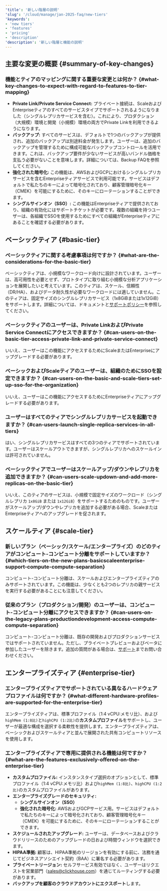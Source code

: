 ```yaml
---
'title': '新しい階層の説明'
'slug': '/cloud/manage/jan-2025-faq/new-tiers'
'keywords':
- 'new tiers'
- 'features'
- 'pricing'
- 'description'
'description': '新しい階層と機能の説明'
---
```




## 主要な変更の概要 {#summary-of-key-changes}

### 機能とティアのマッピングに関する重要な変更とは何か？ {#what-key-changes-to-expect-with-regard-to-features-to-tier-mapping}

- **Private Link/Private Service Connect:** プライベート接続は、ScaleおよびEnterpriseティアのすべてのサービスタイプでサポートされるようになりました（シングルレプリカサービスを含む）。これにより、プロダクション（大規模）環境と開発（小規模）環境の両方でPrivate Linkを利用できるようになります。
- **バックアップ:** すべてのサービスは、デフォルトで1つのバックアップが提供され、追加のバックアップは別途料金が発生します。ユーザーは、追加のバックアップを管理するために構成可能なバックアップコントロールを活用できます。これは、バックアップ要件が少ないサービスが高いバンドル価格を支払う必要がないことを意味します。詳細については、Backup FAQを参照してください。
- **強化された暗号化:** この機能は、AWSおよびGCPにおけるシングルレプリカサービスを含むEnterpriseティアサービスで利用可能です。サービスはデフォルトで私たちのキーによって暗号化されており、顧客管理暗号化キー（CMEK）を可能にするために、そのキーにローテーションすることができます。
- **シングルサインオン（SSO）:** この機能はEnterpriseティアで提供されており、組織の有効化にはサポートチケットが必要です。複数の組織を持つユーザーは、各組織でSSOを使用するためにすべての組織がEnterpriseティアにあることを確認する必要があります。

## ベーシックティア {#basic-tier}

### ベーシックティアに関する考慮事項は何ですか？ {#what-are-the-considerations-for-the-basic-tier}

ベーシックティアは、小規模なワークロード向けに設計されています。ユーザーは、高可用性を必要とせず、プロトタイプに取り組む小規模な分析アプリケーションを展開したいと考えています。このティアは、スケール、信頼性（DR/HA）、およびデータ耐久性が必要なワークロードには適していません。このティアは、固定サイズのシングルレプリカサービス（1x8GiBまたは1x12GiB）をサポートします。詳細については、ドキュメントと[サポートポリシー](https://clickhouse.com/support/program)を参照してください。

### ベーシックティアのユーザーは、Private LinkおよびPrivate Service Connectにアクセスできますか？ {#can-users-on-the-basic-tier-access-private-link-and-private-service-connect}

いいえ、ユーザーはこの機能にアクセスするためにScaleまたはEnterpriseにアップグレードする必要があります。

### ベーシックおよびScaleティアのユーザーは、組織のためにSSOを設定できますか？ {#can-users-on-the-basic-and-scale-tiers-set-up-sso-for-the-organization}

いいえ、ユーザーはこの機能にアクセスするためにEnterpriseティアにアップグレードする必要があります。

### ユーザーはすべてのティアでシングルレプリカサービスを起動できますか？ {#can-users-launch-single-replica-services-in-all-tiers}

はい、シングルレプリカサービスはすべての3つのティアでサポートされています。ユーザーはスケールアウトできますが、シングルレプリカへのスケールインは許可されていません。

### ベーシックティアでユーザーはスケールアップ/ダウンやレプリカを追加できますか？ {#can-users-scale-updown-and-add-more-replicas-on-the-basic-tier}

いいえ、このティアのサービスは、小規模で固定サイズのワークロード（シングルレプリカ `1x8GiB` または `1x12GiB`）をサポートするためのものです。ユーザーがスケールアップ/ダウンやレプリカを追加する必要がある場合、ScaleまたはEnterpriseティアへのアップグレードを促されます。

## スケールティア {#scale-tier}

### 新しいプラン（ベーシック/スケール/エンタープライズ）のどのティアがコンピュート-コンピュート分離をサポートしていますか？ {#which-tiers-on-the-new-plans-basicscaleenterprise-support-compute-compute-separation}

コンピュート-コンピュート分離は、スケールおよびエンタープライズティアのみサポートされています。この機能は、少なくとも2つのレプリカの親サービスを実行する必要があることにも注意してください。

### 従来のプラン（プロダクション/開発）のユーザーは、コンピュート-コンピュート分離にアクセスできますか？ {#can-users-on-the-legacy-plans-productiondevelopment-access-compute-compute-separation}

コンピュート-コンピュート分離は、既存の開発およびプロダクションサービスではサポートされていません。ただし、プライベートプレビューおよびベータに参加したユーザーを除きます。追加の質問がある場合は、[サポート](https://clickhouse.com/support/program)までお問い合わせください。

## エンタープライズティア {#enterprise-tier}

### エンタープライズティアでサポートされている異なるハードウェアプロファイルは何ですか？ {#what-different-hardware-profiles-are-supported-for-the-enterprise-tier}

エンタープライズティアは、標準プロファイル（1:4 vCPU:メモリ比）、および`highMem (1:8比)`と`highCPU (1:2比)`の**カスタムプロファイル**をサポートし、ユーザーが最適な構成を選択する柔軟性を提供します。エンタープライズティアは、ベーシックおよびスケールティアと並んで展開された共有コンピュートリソースを使用します。

### エンタープライズティアで専用に提供される機能は何ですか？ {#what-are-the-features-exclusively-offered-on-the-enterprise-tier}

- **カスタムプロファイル:** インスタンスタイプ選択のオプションとして、標準プロファイル（1:4 vCPU:メモリ比）および`highMem (1:8比)`、`highCPU (1:2比)`のカスタムプロファイルがあります。
- **エンタープライズグレードのセキュリティ:**
    - **シングルサインオン（SSO）**
    - **強化された暗号化:** AWSおよびGCPサービス用。サービスはデフォルトで私たちのキーによって暗号化されており、顧客管理暗号化キー（CMEK）を可能にするために、そのキーにローテーションすることができます。
- **スケジュールされたアップグレード:** ユーザーは、データベースおよびクラウドリリースのためのアップグレードの日および時間ウィンドウを選択できます。  
- **HIPAA準拠:** 顧客は、HIPAA準拠のリージョンを有効にする前に、法務を通じてビジネスアソシエイト契約（BAA）に署名する必要があります。
- **プライベートリージョン:** セルフサービス有効ではなく、ユーザーはリクエストを営業部門（sales@clickhouse.com）を通じてルーティングする必要があります。
- **バックアップを顧客のクラウドアカウントにエクスポート**します。
